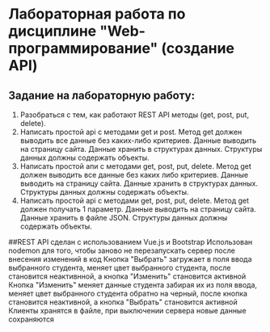 # Лабораторная работа по дисциплине "Web-программирование" (создание API)
## Задание на лабораторную работу:
1. Разобраться с тем, как работают REST API методы (get, post, put, delete).
2. Написать простой api с методами get и post. Метод get должен выводить все данные без каких-либо критериев. Данные выводить на страницу сайта. Данные хранить в структурах данных. Структуры данных должны содержать объекты.
3. Написать простой апи с методами get, post, put, delete. Метод get должен выводить все данные без каких либо критериев. Данные выводить на страницу сайта. Данные хранить в структурах данных. Структуры данных должны содержать объекты.
4. Написать простой api с методами get, post, put, delete. Метод get должен получать 1 параметр. Данные выводить на страницу сайта. Данные хранить в файле JSON. Структуры данных должны содержать объекты.

##REST API сделан с использованием Vue.js и Bootstrap
Использован nodemon для того, чтобы заново не перезапускать сервер после внесения изменений в код
Кнопка "Выбрать" загружает в поля ввода выбранного студента, меняет цвет выбранного студента, после становится неактивнной, а кнопка "Изменить" становится активной
Кнопка "Изменить" меняет данные студента забирая их из поля ввода, меняет цвет выбранного студента обратно на черный, после кнопка становится неактивной, а кнопка "Выбрать" становится активной
Клиенты хранятся в файле, при выключении сервера новые данные сохраняются 